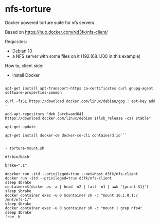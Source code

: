 # nfs-torture
Docker powered torture suite for nfs servers

Based on https://hub.docker.com/r/d3fk/nfs-client/

Requisites:
- Debian 10
- a NFS server with some files on it (192.168.1.100 in this example)

How to, client side:
- Install Docker

```apt-get update

apt-get install apt-transport-https ca-certificates curl gnupg-agent software-properties-common

curl -fsSL https://download.docker.com/linux/debian/gpg | apt-key add -

add-apt-repository "deb [arch=amd64] https://download.docker.com/linux/debian $(lsb_release -cs) stable"

apt-get update

apt-get install docker-ce docker-ce-cli containerd.io```


- torture-mount.sh

#!/bin/bash

brake=".1"

#docker run -itd --privileged=true --net=host d3fk/nfs-client
docker run -itd --privileged=true d3fk/nfs-client
sleep $brake
container=$(docker ps -a | head -n2 | tail -n1 | awk '{print $1}')
sleep $brake
docker container exec -u 0 $container sh -c "mount 10.1.0.1:/ /mnt/nfs-1/"
sleep $brake
docker container exec -u 0 $container sh -c "mount | grep nfs4"
sleep $brake
free -h




